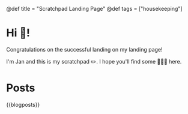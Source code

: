 @def title = "Scratchpad Landing Page"
@def tags = ["housekeeping"]

# Hi :wave:!

Congratulations on the successful landing on my landing page!

I'm Jan and this is my scratchpad :pencil2:. I hope you'll find some :gem::gem::gem: here.


# Posts

{{blogposts}}
